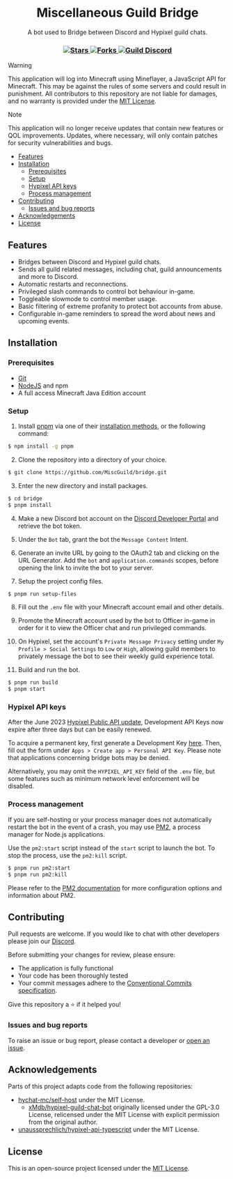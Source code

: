<h1 align="center">Miscellaneous Guild Bridge</h1>

<p align="center">
    A bot used to Bridge between Discord and Hypixel guild chats.
</p>

<h3 align="center">
    <a href="https://github.com/MiscGuild/bridge/stargazers">
        <img alt="Stars" src="https://img.shields.io/github/stars/MiscGuild/bridge?color=blue"/>
    </a>
    <a href="https://github.com/MiscGuild/bridge/forks">
        <img alt="Forks" src="https://img.shields.io/github/forks/MiscGuild/bridge">
    </a>
    <a href="https://discord.gg/dEsfnJkQcq">
        <img alt="Guild Discord" src="https://img.shields.io/discord/522586672148381726?label=discord&color=blue&logo=discord&logoColor=blue"/>
    </a>
</h3>

> [!Warning]
> This application will log into Minecraft using Mineflayer, a JavaScript API for Minecraft. This may be against the rules of some servers and could result in punishment. All contributors to this repository are not liable for damages, and no warranty is provided under the [MIT License](https://github.com/MiscGuild/bridge/blob/master/LICENSE).

> [!Note]
> This application will no longer receive updates that contain new features or QOL improvements. Updates, where necessary, will only contain patches for security vulnerabilities and bugs.

-   [Features](#features)
-   [Installation](#installation)
    -   [Prerequisites](#prerequisites)
    -   [Setup](#setup)
    -   [Hypixel API keys](#hypixel-api-keys)
    -   [Process management](#process-management)
-   [Contributing](#contributing)
    -   [Issues and bug reports](#issues-and-bug-reports)
-   [Acknowledgements](#acknowledgements)
-   [License](#license)

## Features

-   Bridges between Discord and Hypixel guild chats.
-   Sends all guild related messages, including chat, guild announcements and more to Discord.
-   Automatic restarts and reconnections.
-   Privileged slash commands to control bot behaviour in-game.
-   Toggleable slowmode to control member usage.
-   Basic filtering of extreme profanity to protect bot accounts from abuse.
-   Configurable in-game reminders to spread the word about news and upcoming events.

## Installation

### Prerequisites

-   [Git](https://git-scm.com/downloads)
-   [NodeJS](https://nodejs.org/en/) and npm
-   A full access Minecraft Java Edition account

### Setup

1. Install [pnpm](https://pnpm.io/) via one of their [installation methods](https://pnpm.io/installation), or the following command:

```bash
$ npm install -g pnpm
```

2. Clone the repository into a directory of your choice.

```bash
$ git clone https://github.com/MiscGuild/bridge.git
```

3. Enter the new directory and install packages.

```bash
$ cd bridge
$ pnpm install
```

4. Make a new Discord bot account on the [Discord Developer Portal](https://discord.com/developers/applications) and retrieve the bot token.

5. Under the `Bot` tab, grant the bot the `Message Content` Intent.

6. Generate an invite URL by going to the OAuth2 tab and clicking on the URL Generator. Add the `bot` and `application.commands` scopes, before opening the link to invite the bot to your server.

7. Setup the project config files.

```bash
$ pnpm run setup-files
```

8. Fill out the `.env` file with your Minecraft account email and other details.

9. Promote the Minecraft account used by the bot to Officer in-game in order for it to view the Officer chat and run privileged commands.

10. On Hypixel, set the account's `Private Message Privacy` setting under `My Profile > Social Settings` to `Low` or `High`, allowing guild members to privately message the bot to see their weekly guild experience total.

11. Build and run the bot.

```bash
$ pnpm run build
$ pnpm start
```

### Hypixel API keys

After the June 2023 [Hypixel Public API update](https://hypixel.net/threads/hypixel-developer-dashboard-public-api-changes-june-2023.5364455/), Development API Keys now expire after three days but can be easily renewed.

To acquire a permanent key, first generate a Development Key [here](https://developer.hypixel.net/dashboard). Then, fill out the form under `Apps > Create app > Personal API Key`. Please note that applications concerning bridge bots may be denied.

Alternatively, you may omit the `HYPIXEL_API_KEY` field of the `.env` file, but some features such as minimum network level enforcement will be disabled.

### Process management

If you are self-hosting or your process manager does not automatically restart the bot in the event of a crash, you may use [PM2](https://pm2.keymetrics.io/), a process manager for Node.js applications.

Use the `pm2:start` script instead of the `start` script to launch the bot. To stop the process, use the `pm2:kill` script.

```bash
$ pnpm run pm2:start
$ pnpm run pm2:kill
```

Please refer to the [PM2 documentation](https://pm2.keymetrics.io/docs/usage/quick-start/) for more configuration options and information about PM2.

## Contributing

Pull requests are welcome. If you would like to chat with other developers please join our [Discord](https://discord.gg/bHFWukp).

Before submitting your changes for review, please ensure:

-   The application is fully functional
-   Your code has been thoroughly tested
-   Your commit messages adhere to the [Conventional Commits specification](https://www.conventionalcommits.org/en/v1.0.0/).

Give this repository a ⭐ if it helped you!

### Issues and bug reports

To raise an issue or bug report, please contact a developer or [open an issue](https://github.com/MiscGuild/bridge/issues).

## Acknowledgements

Parts of this project adapts code from the following repositories:

-   [hychat-mc/self-host](https://github.com/hychat-mc/self-host) under the MIT License.
	- [xMdb/hypixel-guild-chat-bot](https://github.com/xmdb/hypixel-guild-chat-bot) originally licensed under the GPL-3.0 License, relicensed under the MIT License with explicit permission from the original author.
-   [unaussprechlich/hypixel-api-typescript](https://github.com/unaussprechlich/hypixel-api-typescript) under the MIT License.

## License

This is an open-source project licensed under the [MIT License](https://github.com/MiscGuild/bridge/blob/master/LICENSE).
